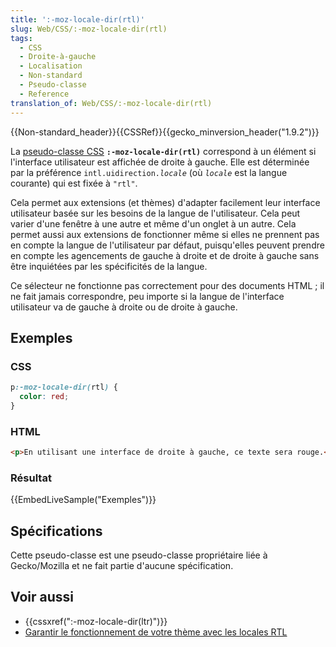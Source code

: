 ```yaml
---
title: ':-moz-locale-dir(rtl)'
slug: Web/CSS/:-moz-locale-dir(rtl)
tags:
  - CSS
  - Droite-à-gauche
  - Localisation
  - Non-standard
  - Pseudo-classe
  - Reference
translation_of: Web/CSS/:-moz-locale-dir(rtl)
---
```

{{Non-standard_header}}{{CSSRef}}{{gecko_minversion_header("1.9.2")}}

La [pseudo-classe CSS](/fr/docs/Web/CSS/Pseudo-classes) **`:-moz-locale-dir(rtl)`** correspond à un élément si l'interface utilisateur est affichée de droite à gauche. Elle est déterminée par la préférence `intl.uidirection.`_`locale`_ (où _`locale`_ est la langue courante) qui est fixée à `"rtl"`.

Cela permet aux extensions (et thèmes) d'adapter facilement leur interface utilisateur basée sur les besoins de la langue de l'utilisateur. Cela peut varier d'une fenêtre à une autre et même d'un onglet à un autre. Cela permet aussi aux extensions de fonctionner même si elles ne prennent pas en compte la langue de l'utilisateur par défaut, puisqu'elles peuvent prendre en compte les agencements de gauche à droite et de droite à gauche sans être inquiétées par les spécificités de la langue.

Ce sélecteur ne fonctionne pas correctement pour des documents HTML ; il ne fait jamais correspondre, peu importe si la langue de l'interface utilisateur va de gauche à droite ou de droite à gauche.

## Exemples

### CSS

```css
p:-moz-locale-dir(rtl) {
  color: red;
}
```

### HTML

```html
<p>En utilisant une interface de droite à gauche, ce texte sera rouge.</p>
```

### Résultat

{{EmbedLiveSample("Exemples")}}

## Spécifications

Cette pseudo-classe est une pseudo-classe propriétaire liée à Gecko/Mozilla et ne fait partie d'aucune spécification.

## Voir aussi

- {{cssxref(":-moz-locale-dir(ltr)")}}
- [Garantir le fonctionnement de votre thème avec les locales RTL](/en-US/docs/Making_Sure_Your_Theme_Works_with_RTL_Locales)
